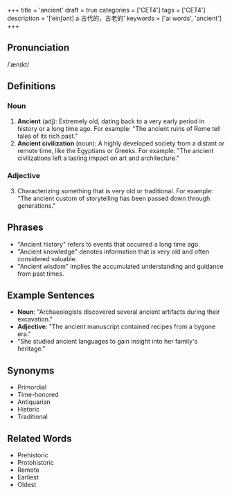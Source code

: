 +++
title = 'ancient'
draft = true
categories = ['CET4']
tags = ['CET4']
description = '[ˈein∫ənt] a.古代的，古老的'
keywords = ['ai words', 'ancient']
+++

## Pronunciation
/ˈænɪkt/

## Definitions
### Noun
1. **Ancient** (adj): Extremely old, dating back to a very early period in history or a long time ago. For example: "The ancient ruins of Rome tell tales of its rich past."
2. **Ancient civilization** (noun): A highly developed society from a distant or remote time, like the Egyptians or Greeks. For example: "The ancient civilizations left a lasting impact on art and architecture."

### Adjective
3. Characterizing something that is very old or traditional. For example: "The ancient custom of storytelling has been passed down through generations."

## Phrases
- "Ancient history" refers to events that occurred a long time ago.
- "Ancient knowledge" denotes information that is very old and often considered valuable.
- "Ancient wisdom" implies the accumulated understanding and guidance from past times.

## Example Sentences
- **Noun**: "Archaeologists discovered several ancient artifacts during their excavation."
- **Adjective**: "The ancient manuscript contained recipes from a bygone era."
- "She studied ancient languages to gain insight into her family's heritage."

## Synonyms
- Primordial
- Time-honored
- Antiquarian
- Historic
- Traditional

## Related Words
- Prehistoric
- Protohistoric
- Remote
- Earliest
- Oldest
